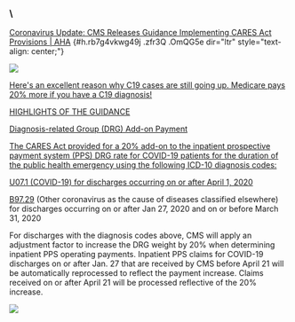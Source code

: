 
### \
[Coronavirus Update: CMS Releases Guidance Implementing CARES Act Provisions | AHA](https://www.google.com/url?q=https%3A%2F%2Fwww.aha.org%2Fadvisory%2F2020-04-16-coronavirus-update-cms-releases-guidance-implementing-cares-act-provisions&sa=D&sntz=1&usg=AFQjCNF1sLRKEMIzKU6rQ4s3FsVt83MA5A) {#h.rb7g4vkwg49j .zfr3Q .OmQG5e dir="ltr" style="text-align: center;"}

[![](https://lh6.googleusercontent.com/4PBkwa0Cmx6ps0-OLOvLUrDWPZhdMXfRzVAcAivhTmQmfBnj7B3sukS1JpSR3KkDfhvQAblIC0Pw6H4jLONp4eqKQnc5nZ7ZdZ76b44GLfxilk41ens=w1280)](https://www.google.com/url?q=https%3A%2F%2Fredcap.med.usc.edu%2Fsurveys%2F%3Fs%3DJ7KEL4YTKT&sa=D&sntz=1&usg=AFQjCNGgmJPVlIxKzdq9Pd16K5HC0kstRQ)

[Here's an excellent reason why C19 cases are still going up. Medicare
pays 20% more if you have a C19
diagnosis!](https://www.google.com/url?q=https%3A%2F%2Fwww.linkedin.com%2Ffeed%2Fupdate%2Furn%3Ali%3Aactivity%3A6660925501508583425%2F&sa=D&sntz=1&usg=AFQjCNG2e06HtJuoWhadoHtaNJgXkhXqQw)

[HIGHLIGHTS OF THE
GUIDANCE](https://www.google.com/url?q=https%3A%2F%2Fwww.linkedin.com%2Ffeed%2Fupdate%2Furn%3Ali%3Aactivity%3A6660925501508583425%2F&sa=D&sntz=1&usg=AFQjCNG2e06HtJuoWhadoHtaNJgXkhXqQw)

[Diagnosis-related Group (DRG) Add-on
Payment](https://www.google.com/url?q=https%3A%2F%2Fwww.linkedin.com%2Ffeed%2Fupdate%2Furn%3Ali%3Aactivity%3A6660925501508583425%2F&sa=D&sntz=1&usg=AFQjCNG2e06HtJuoWhadoHtaNJgXkhXqQw)

[The CARES Act provided for a 20% add-on to the inpatient prospective
payment system (PPS) DRG rate for COVID-19 patients for the duration of
the public health emergency using the following ICD-10 diagnosis
codes:](https://www.google.com/url?q=https%3A%2F%2Fwww.linkedin.com%2Ffeed%2Fupdate%2Furn%3Ali%3Aactivity%3A6660925501508583425%2F&sa=D&sntz=1&usg=AFQjCNG2e06HtJuoWhadoHtaNJgXkhXqQw)

[U07.1 (COVID-19) for discharges occurring on or after April 1,
2020](https://www.google.com/url?q=https%3A%2F%2Fwww.linkedin.com%2Ffeed%2Fupdate%2Furn%3Ali%3Aactivity%3A6660925501508583425%2F&sa=D&sntz=1&usg=AFQjCNG2e06HtJuoWhadoHtaNJgXkhXqQw)

[B97.29](#BAD_URL) (Other coronavirus as the cause of diseases
classified elsewhere) for discharges occurring on or after Jan 27, 2020
and on or before March 31, 2020

For discharges with the diagnosis codes above, CMS will apply an
adjustment factor to increase the DRG weight by 20% when determining
inpatient PPS operating payments. Inpatient PPS claims for COVID-19
discharges on or after Jan. 27 that are received by CMS before April 21
will be automatically reprocessed to reflect the payment increase.
Claims received on or after April 21 will be processed reflective of the
20% increase.

![](https://lh6.googleusercontent.com/xG8OuSPNWJDMyBvAeu9RvYrolJj_64rURAmVhnRA04YGnKSyGCY6GRclDsTYS-WWZXXukL6E=w1280)
